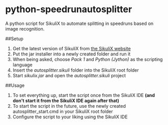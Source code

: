 # python-speedrunautosplitter
A python script for SikuliX to automate splitting in speedruns based on image recognition.

##Setup
1. Get the latest version of SikuliX from [the SikuliX website](http://sikulix.com/)
2. Put the jar installer into a newly created folder and run it
3. When being asked, choose *Pack 1* and *Python (Jython)* as the scripting language
4. Insert the *autosplitter.sikuli* folder into the SikuliX root folder
5. Start *sikulix.jar* and open the *autosplitter.sikuli* project

##Usage
1. To set everything up, start the script once from the SikuliX IDE **(and don't start it from the SikuliX IDE again after that)**
2. To start the script in the future, use the newly created autosplitter_start.cmd in your SikuliX root folder
3. Configure the script to your liking using the SikuliX IDE
